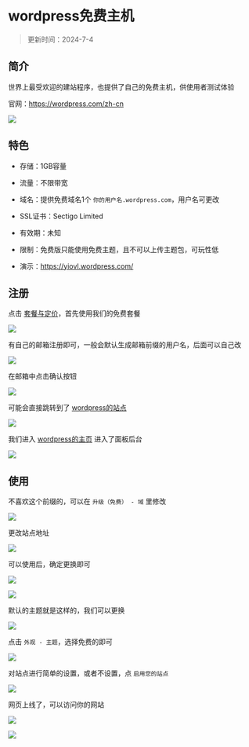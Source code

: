 # wordpress免费主机

> 更新时间：2024-7-4



## 简介

世界上最受欢迎的建站程序，也提供了自己的免费主机，供使用者测试体验

官网：https://wordpress.com/zh-cn

![](/server/wordpress/wordpress-01.png)


## 特色

* 存储：1GB容量

* 流量：不限带宽

* 域名：提供免费域名1个 `你的用户名.wordpress.com`，用户名可更改

* SSL证书：Sectigo Limited

* 有效期：未知

* 限制：免费版只能使用免费主题，且不可以上传主题包，可玩性低

* 演示：https://yiovl.wordpress.com/



## 注册

点击 [套餐与定价](https://wordpress.com/zh-cn/pricing/)，首先使用我们的免费套餐

![](/server/wordpress/wordpress-02.png)


有自己的邮箱注册即可，一般会默认生成邮箱前缀的用户名，后面可以自己改

![](/server/wordpress/wordpress-03.png)

在邮箱中点击确认按钮

![](/server/wordpress/wordpress-04.png)

可能会直接跳转到了 [wordpress的站点](https://wordpress.com/sites)

![](/server/wordpress/wordpress-05.png)

我们进入 [wordpress的主页](https://wordpress.com/home/) 进入了面板后台

![](/server/wordpress/wordpress-06.png)


## 使用

不喜欢这个前缀的，可以在 `升级（免费） - 域` 里修改

![](/server/wordpress/wordpress-07.png)

更改站点地址

![](/server/wordpress/wordpress-08.png)

可以使用后，确定更换即可

![](/server/wordpress/wordpress-09.png)

![](/server/wordpress/wordpress-10.png)

默认的主题就是这样的，我们可以更换

![](/server/wordpress/wordpress-11.png)

点击 `外观 - 主题`，选择免费的即可

![](/server/wordpress/wordpress-12.png)

对站点进行简单的设置，或者不设置，点 `启用您的站点`

![](/server/wordpress/wordpress-13.png)

网页上线了，可以访问你的网站

![](/server/wordpress/wordpress-14.png)

![](/server/wordpress/wordpress-15.png)


